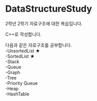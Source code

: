 # DataStructureStudy
2학년 2학기 자료구조에 대한 복습입니다.   
 
C++로 작성합니다.   

다음과 같은 자료구조를 공부합니다.   
-UnsortedList ★    
-SortedList ★    
-Stack   
-Queue   
-Graph   
-Tree   
-Priority Queue   
-Heap   
-HashTable   
